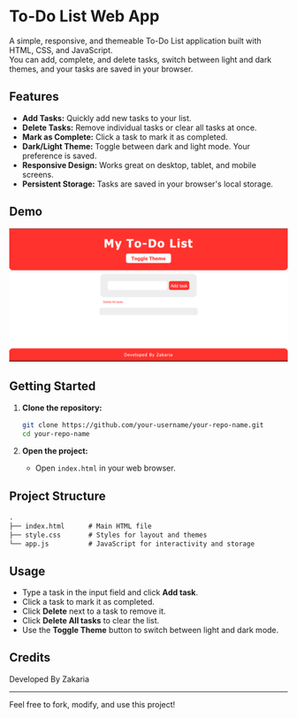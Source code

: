 # To-Do List Web App

A simple, responsive, and themeable To-Do List application built with HTML, CSS, and JavaScript.  
You can add, complete, and delete tasks, switch between light and dark themes, and your tasks are saved in your browser.

## Features

- **Add Tasks:** Quickly add new tasks to your list.
- **Delete Tasks:** Remove individual tasks or clear all tasks at once.
- **Mark as Complete:** Click a task to mark it as completed.
- **Dark/Light Theme:** Toggle between dark and light mode. Your preference is saved.
- **Responsive Design:** Works great on desktop, tablet, and mobile screens.
- **Persistent Storage:** Tasks are saved in your browser's local storage.

## Demo

![To-Do List Screenshot](ToDoList.png) <!-- Add a screenshot if you like -->

## Getting Started

1. **Clone the repository:**

   ```bash
   git clone https://github.com/your-username/your-repo-name.git
   cd your-repo-name
   ```

2. **Open the project:**
   - Open `index.html` in your web browser.

## Project Structure

```
.
├── index.html      # Main HTML file
├── style.css       # Styles for layout and themes
└── app.js          # JavaScript for interactivity and storage
```

## Usage

- Type a task in the input field and click **Add task**.
- Click a task to mark it as completed.
- Click **Delete** next to a task to remove it.
- Click **Delete All tasks** to clear the list.
- Use the **Toggle Theme** button to switch between light and dark mode.

## Credits

Developed By Zakaria

---

Feel free to fork, modify, and use this project!
